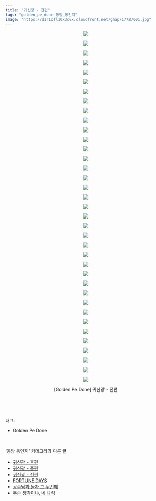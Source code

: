 ```yaml
---
title: "귀신광 - 전편"
tags: "golden_pe_done 동방_동인지"
image: "https://d1r1ofl10x3cvx.cloudfront.net/ghap/1772/001.jpg"
---
```

<div class="article">
<p style="text-align: center; clear: none; float: none;"><img src="{{ site.imgserver7 }}/ghap/1772/001.jpg"/></p>
<p style="text-align: center; clear: none; float: none;"><img src="{{ site.imgserver7 }}/ghap/1772/002.jpg"/></p>
<p style="text-align: center; clear: none; float: none;"><img src="{{ site.imgserver7 }}/ghap/1772/003.jpg"/></p>
<p style="text-align: center; clear: none; float: none;"><img src="{{ site.imgserver7 }}/ghap/1772/004.jpg"/></p>
<p style="text-align: center; clear: none; float: none;"><img src="{{ site.imgserver7 }}/ghap/1772/005.jpg"/></p>
<p style="text-align: center; clear: none; float: none;"><img src="{{ site.imgserver7 }}/ghap/1772/006.jpg"/></p>
<p style="text-align: center; clear: none; float: none;"><img src="{{ site.imgserver7 }}/ghap/1772/007.jpg"/></p>
<p style="text-align: center; clear: none; float: none;"><img src="{{ site.imgserver7 }}/ghap/1772/008.jpg"/></p>
<p style="text-align: center; clear: none; float: none;"><img src="{{ site.imgserver7 }}/ghap/1772/009.jpg"/></p>
<p style="text-align: center; clear: none; float: none;"><img src="{{ site.imgserver7 }}/ghap/1772/010.jpg"/></p>
<p style="text-align: center; clear: none; float: none;"><img src="{{ site.imgserver7 }}/ghap/1772/011.jpg"/></p>
<p style="text-align: center; clear: none; float: none;"><img src="{{ site.imgserver7 }}/ghap/1772/012.jpg"/></p>
<p style="text-align: center; clear: none; float: none;"><img src="{{ site.imgserver7 }}/ghap/1772/013.jpg"/></p>
<p style="text-align: center; clear: none; float: none;"><img src="{{ site.imgserver7 }}/ghap/1772/014.jpg"/></p>
<p style="text-align: center; clear: none; float: none;"><img src="{{ site.imgserver7 }}/ghap/1772/015.jpg"/></p>
<p style="text-align: center; clear: none; float: none;"><img src="{{ site.imgserver7 }}/ghap/1772/016.jpg"/></p>
<p style="text-align: center; clear: none; float: none;"><img src="{{ site.imgserver7 }}/ghap/1772/017.jpg"/></p>
<p style="text-align: center; clear: none; float: none;"><img src="{{ site.imgserver7 }}/ghap/1772/018.jpg"/></p>
<p style="text-align: center; clear: none; float: none;"><img src="{{ site.imgserver7 }}/ghap/1772/019.jpg"/></p>
<p style="text-align: center; clear: none; float: none;"><img src="{{ site.imgserver7 }}/ghap/1772/020.jpg"/></p>
<p style="text-align: center; clear: none; float: none;"><img src="{{ site.imgserver7 }}/ghap/1772/021.jpg"/></p>
<p style="text-align: center; clear: none; float: none;"><img src="{{ site.imgserver7 }}/ghap/1772/022.jpg"/></p>
<p style="text-align: center; clear: none; float: none;"><img src="{{ site.imgserver7 }}/ghap/1772/023.jpg"/></p>
<p style="text-align: center; clear: none; float: none;"><img src="{{ site.imgserver7 }}/ghap/1772/024.jpg"/></p>
<p style="text-align: center; clear: none; float: none;"><img src="{{ site.imgserver7 }}/ghap/1772/025.jpg"/></p>
<p style="text-align: center; clear: none; float: none;"><img src="{{ site.imgserver7 }}/ghap/1772/026.jpg"/></p>
<p style="text-align: center; clear: none; float: none;"><img src="{{ site.imgserver7 }}/ghap/1772/027.jpg"/></p>
<p style="text-align: center; clear: none; float: none;"><img src="{{ site.imgserver7 }}/ghap/1772/028.jpg"/></p>
<p style="text-align: center; clear: none; float: none;"><img src="{{ site.imgserver7 }}/ghap/1772/029.jpg"/></p>
<p style="text-align: center; clear: none; float: none;"><img src="{{ site.imgserver7 }}/ghap/1772/030.jpg"/></p>
<p style="text-align: center; clear: none; float: none;"><img src="{{ site.imgserver7 }}/ghap/1772/031.jpg"/></p>
<p style="text-align: center; clear: none; float: none;"><img src="{{ site.imgserver7 }}/ghap/1772/032.jpg"/></p>
<p style="text-align: center; clear: none; float: none;"><img src="{{ site.imgserver7 }}/ghap/1772/033.jpg"/></p>
<p style="text-align: center; clear: none; float: none;"><img src="{{ site.imgserver7 }}/ghap/1772/034.jpg"/></p>
<p style="text-align: center; clear: none; float: none;"><img src="{{ site.imgserver7 }}/ghap/1772/035.jpg"/></p>
<p style="text-align: center; clear: none; float: none;"><img src="{{ site.imgserver7 }}/ghap/1772/036.jpg"/></p>
<p style="text-align: center; clear: none; float: none;"><img src="{{ site.imgserver7 }}/ghap/1772/037.jpg"/></p>
<p style="text-align: center; clear: none; float: none;">[Golden Pe Done] 귀신광 - 전편</p>
<p><br/></p>
</div><br/>
<div class="tagTrail">
<p>태그: </p>
<ul>
<li>Golden Pe Done</li>
</ul>
</div><br/>
<div class="another">
<p>'동방 동인지' 카테고리의 다른 글</p>
<ul>
<li><a href="/ghap_1774">귀신광 - 후편</a></li>
<li><a href="/ghap_1773">귀신광 - 중편</a></li>
<li><a href="/ghap_1772">귀신광 - 전편</a></li>
<li><a href="/ghap_1771">FORTUNE DAYS</a></li>
<li><a href="/ghap_1770">공주님과 놀자 그 두번째</a></li>
<li><a href="/ghap_1768">무슨 생각이냐, 네 녀석</a></li>
</ul>
</div><br/>
<div class="cb_module cb_fluid">
<div class="cb_wrt cb_profile">
</div><!-- commentList close -->
</div><br/>
